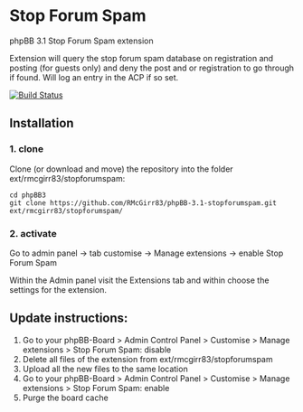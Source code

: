 Stop Forum Spam
===============

phpBB 3.1 Stop Forum Spam extension

Extension will query the stop forum spam database on registration and posting (for guests only) and deny the post and or registration to go through if found. Will log an entry in the ACP if so set.

[![Build Status](https://travis-ci.org/RMcGirr83/phpBB-3.1-stopforumspam.svg?branch=master)](https://travis-ci.org/RMcGirr83/phpBB-3.1-stopforumspam)

## Installation

### 1. clone
Clone (or download and move) the repository into the folder ext/rmcgirr83/stopforumspam:

```
cd phpBB3
git clone https://github.com/RMcGirr83/phpBB-3.1-stopforumspam.git ext/rmcgirr83/stopforumspam/
```

### 2. activate
Go to admin panel -> tab customise -> Manage extensions -> enable Stop Forum Spam

Within the Admin panel visit the Extensions tab and within choose the settings for the extension.

## Update instructions:
1. Go to your phpBB-Board > Admin Control Panel > Customise > Manage extensions > Stop Forum Spam: disable
2. Delete all files of the extension from ext/rmcgirr83/stopforumspam
3. Upload all the new files to the same location
4. Go to your phpBB-Board > Admin Control Panel > Customise > Manage extensions > Stop Forum Spam: enable
5. Purge the board cache